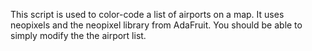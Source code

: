 This script is used to color-code a list of airports on a map.
It uses neopixels and the neopixel library from AdaFruit.
You should be able to simply modify the the airport list.